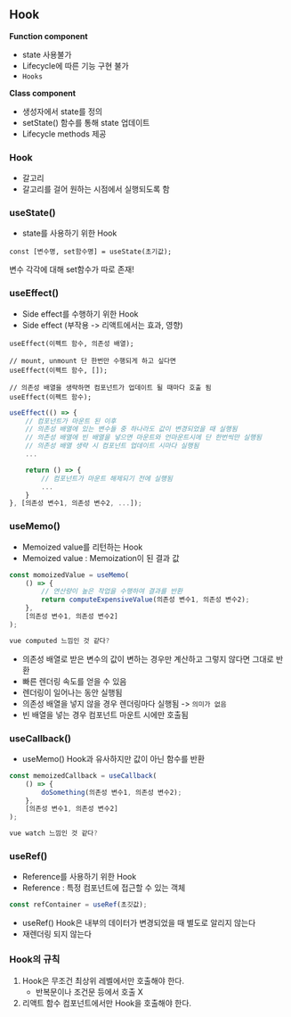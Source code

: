 ## Hook

**Function component**

- state 사용불가
- Lifecycle에 따른 기능 구현 불가
- `Hooks`

**Class component**

- 생성자에서 state를 정의
- setState() 함수를 통해 state 업데이트
- Lifecycle methods 제공

### Hook

- 갈고리
- 갈고리를 걸어 원하는 시점에서 실행되도록 함

### useState()

- state를 사용하기 위한 Hook

```
const [변수명, set함수명] = useState(초기값);
```

변수 각각에 대해 set함수가 따로 존재!

### useEffect()

- Side effect를 수행하기 위한 Hook
- Side effect (부작용 -> 리액트에서는 효과, 영향)

```
useEffect(이펙트 함수, 의존성 배열);

// mount, unmount 단 한번만 수행되게 하고 싶다면
useEffect(이펙트 함수, []);

// 의존성 배열을 생략하면 컴포넌트가 업데이트 될 때마다 호출 됨
useEffect(이펙트 함수);
```

```javascript
useEffect(() => {
    // 컴포넌트가 마운트 된 이후
    // 의존성 배열에 있는 변수들 중 하나라도 값이 변경되었을 때 실행됨
    // 의존성 배열에 빈 배열을 넣으면 마운트와 언마운트시에 단 한번씩만 실행됨
    // 의존성 배열 생략 시 컴포넌트 업데이트 시마다 실행됨
    ...

    return () => {
        // 컴포넌트가 마운트 해제되기 전에 실행됨
        ...
    }
}, [의존성 변수1, 의존성 변수2, ...]);
```

### useMemo()

- Memoized value를 리턴하는 Hook
- Memoized value : Memoization이 된 결과 값

```js
const momoizedValue = useMemo(
    () => {
        // 연산량이 높은 작업을 수행하여 결과를 반환
        return computeExpensiveValue(의존성 변수1, 의존성 변수2);
    },
    [의존성 변수1, 의존성 변수2]
);

vue computed 느낌인 것 같다?
```

- 의존성 배열로 받은 변수의 값이 변하는 경우만 계산하고 그렇지 않다면 그대로 반환
- 빠른 렌더링 속도를 얻을 수 있음
- 렌더링이 일어나는 동안 실행됨
- 의존성 배열을 넣지 않을 경우 렌더링마다 실행됨 -> `의미가 없음`
- 빈 배열을 넣는 경우 컴포넌트 마운트 시에만 호출됨

### useCallback()

- useMemo() Hook과 유사하지만 값이 아닌 함수를 반환

```js
const memoizedCallback = useCallback(
    () => {
        doSomething(의존성 변수1, 의존성 변수2);
    },
    [의존성 변수1, 의존성 변수2]
);

vue watch 느낌인 것 같다?
```

### useRef()

- Reference를 사용하기 위한 Hook
- Reference : 특정 컴포넌트에 접근할 수 있는 객체

```js
const refContainer = useRef(초깃값);
```

- useRef() Hook은 내부의 데이터가 변경되었을 때 별도로 알리지 않는다
- 재렌더링 되지 않는다

### Hook의 규칙

1. Hook은 무조건 최상위 레벨에서만 호출해야 한다.
   - 반복문이나 조건문 등에서 호출 X
2. 리액트 함수 컴포넌트에서만 Hook을 호출해야 한다.
